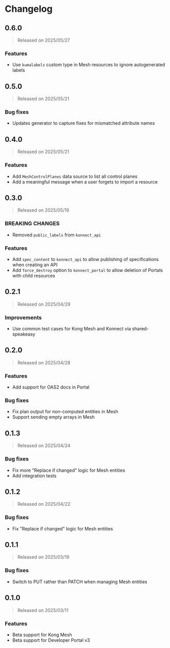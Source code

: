 # Changelog

## 0.6.0
> Released on 2025/05/27

### Features
* Use `kumalabels` custom type in Mesh resources to ignore autogenerated labels

## 0.5.0
> Released on 2025/05/21

### Bug fixes

* Updates generator to capture fixes for mismatched attribute names
 
## 0.4.0
> Released on 2025/05/21

### Features
* Add `MeshControlPlanes` data source to list all control planes
* Add a meaningful message when a user forgets to import a resource

## 0.3.0
> Released on 2025/05/19

### BREAKING CHANGES

* Removed `public_labels` from `konnect_api`

### Features

* Add `spec_content` to `konnect_api` to allow publishing of specifications when creating an API
* Add `force_destroy` option to `konnect_portal` to allow deletion of Portals with child resources


## 0.2.1
> Released on 2025/04/29

### Improvements

* Use common test cases for Kong Mesh and Konnect via shared-speakeasy

## 0.2.0
> Released on 2025/04/28

### Features

* Add support for OAS2 docs in Portal

### Bug fixes

* Fix plan output for non-computed entities in Mesh
* Support sending empty arrays in Mesh

## 0.1.3
> Released on 2025/04/24

### Bug fixes

* Fix more "Replace if changed" logic for Mesh entities
* Add integration tests

## 0.1.2
> Released on 2025/04/22

### Bug fixes

* Fix "Replace if changed" logic for Mesh entities

## 0.1.1
> Released on 2025/03/19

### Bug fixes

* Switch to PUT rather than PATCH when managing Mesh entities

## 0.1.0
> Released on 2025/03/11

### Features

* Beta support for Kong Mesh
* Beta support for Developer Portal v3

